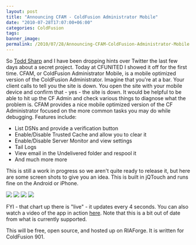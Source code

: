 ```yaml
---
layout: post
title: "Announcing CFAM - ColdFusion Administrator Mobile"
date: "2010-07-28T17:07:00+06:00"
categories: ColdFusion 
tags: 
banner_image: 
permalink: /2010/07/28/Announcing-CFAM-ColdFusion-Administrator-Mobile
---
```


So <a href="http://www.cfsilence.com">Todd Sharp</a> and I have been dropping hints over Twitter the last few days about a secret project. Today at CFUNITED I showed it off for the first time. CFAM, or ColdFusion Administrator Mobile, is a mobile optimized version of the ColdFusion Administrator. Imagine that you're at a bar. Your client calls to tell you the site is down. You open the site with your mobile device and confirm that - yes - the site is down. It would be helpful to be able to hit up the CF Admin and check various things to diagnose what the problem is. CFAM provides a nice mobile optimized version of the CF Administrator focused on the more common tasks you may do while debugging. Features include:

<ul>
<li>List DSNs and provide a verification button
<li>Enable/Disable Trusted Cache and allow you to clear it
<li>Enable/Disable Server Monitor and view settings
<li>Tail Logs
<li>View email in the Undelivered folder and respool it
<li>And much more more
</ul>

This is still a work in progress so we aren't quite ready to release it, but here are some screen shots to give you an idea. This is built in jQTouch and runs fine on the Android or iPhone. 

<img src="https://static.raymondcamden.com/images/Screen shot 2010-07-28 at 3.34.46 PM.png" />
<img src="https://static.raymondcamden.com/images/cfjedi/Screen shot 2010-07-28 at 3.35.09 PM.png" />
<img src="https://static.raymondcamden.com/images/cfjedi/Screen shot 2010-07-28 at 3.35.20 PM.png" />

<img src="https://static.raymondcamden.com/images/cfjedi/Screen shot 2010-07-28 at 3.35.35 PM.png" />

FYI - that chart up there is "live" - it updates every 4 seconds. You can also watch a video of the app in action <a href="http://www.screencast.com/users/jedimaster/folders/Jing/media/2e45e047-da09-485c-9bcf-9f8eb8b0c8fd">here</a>. Note that this is a bit out of date from what is currently supported. 

This will be free, open source, and hosted up on RIAForge. It is written for ColdFusion 901.